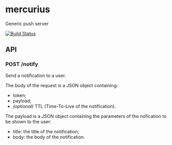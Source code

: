 # mercurius
Generic push server

[![Build Status](https://travis-ci.org/marco-c/mercurius.svg?branch=master)](https://travis-ci.org/marco-c/mercurius)

## API

### POST /notify
Send a notification to a user.

The body of the request is a JSON object containing:
 - token;
 - payload;
 - *(optional)* TTL (Time-To-Live of the notification).

The payload is a JSON object containing the parameters of the nofication to be shown to the user:
 - title: the title of the notification;
 - body: the body of the notification.
